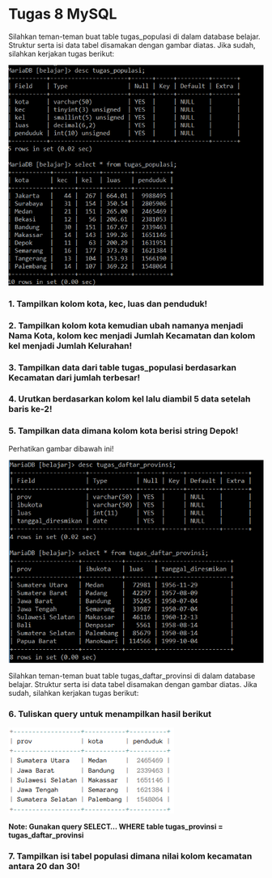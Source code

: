 # Tugas 8 MySQL
Silahkan teman-teman buat table tugas_populasi di dalam database belajar. Struktur serta isi data tabel disamakan dengan gambar diatas. Jika sudah, silahkan kerjakan tugas berikut:

![Tugas 8.1](https://github.com/troy213/tugas_8_mysql/blob/main/Tugas%208.1.png)

### 1. Tampilkan kolom kota, kec, luas dan penduduk!
### 2. Tampilkan kolom kota kemudian ubah namanya menjadi Nama Kota, kolom kec menjadi Jumlah Kecamatan dan kolom kel menjadi Jumlah Kelurahan!
### 3. Tampilkan data dari table tugas_populasi berdasarkan Kecamatan dari jumlah terbesar!
### 4. Urutkan berdasarkan kolom kel lalu diambil 5 data setelah baris ke-2!
### 5. Tampilkan data dimana kolom kota berisi string Depok!

Perhatikan gambar dibawah ini!

![Tugas 8.2](https://github.com/troy213/tugas_8_mysql/blob/main/Tugas%208.2.png)

Silahkan teman-teman buat table tugas_daftar_provinsi di dalam database belajar. Struktur serta isi data tabel disamakan dengan gambar diatas. Jika sudah, silahkan kerjakan tugas berikut:

### 6. Tuliskan query untuk menampilkan hasil berikut

![Tugas 8.3](https://github.com/troy213/tugas_8_mysql/blob/main/Tugas%208.3.png)

**Note: Gunakan query SELECT… WHERE table tugas_provinsi = tugas_daftar_provinsi**

### 7. Tampilkan isi tabel populasi dimana nilai kolom kecamatan antara 20 dan 30!
